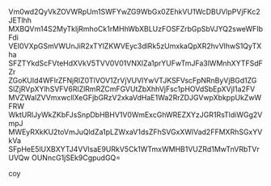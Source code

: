 Vm0wd2QyVkZOVWRpUm1SWFYwZG9WbGx0ZEhkVU1WcDBUVlpPVjFKc2JETlhh
MXBQVm14S2MyTkljRmhoCk1rMHhWbXBLUzFOSFZrbGpSbVJYQ2sweWFIbFdi
VEI0VXpGSmVWUnJiR2xTYlZKWVEyc3dlRk5zUmxkaQpXR2hvVlhwS1QyTXha
SFZTYkdScFVteHdXVkV5TVV0V01VNXlZa1prYUFwTmJFa3lWMnhXYTFSdFZr
ZGoKUld4WFlrZFNjRlZ0TlVOV1ZrVjVUVlYwVTJKSFVscFpNRnByVjBGd1ZG
SlZjRVpXYlhSVFV6RlZlRmRZCmFGVUtZbXhhVjFsc1pHOVdSbEpXVjI1a2FV
MVZWalZVVmxwcllXeGFjbGRzV2xkaVdHaE1Wa2RrZDJGVwpXbkppUkZwWFRW
WktURlJyWkZKbFJsSnpDbHBHV1V0WmExcGhWREZXYzJGR1RsTldiWGg2VmpJ
MWEyRXkKU2toVmJuQldZa1pLZWxaV1dsZFhSVGxXWlVad2FFMXRhSGxYVkVa
SFpHeE5lUXBXYTJ4VVlsaE9URkV5Ck1WTmxWMHB1VUZRd1MwTnVRbTVrUVQw
OUNncG1jSEk9CgpudGQ=

coy